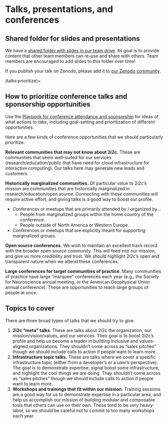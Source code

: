 # Talks, presentations, and conferences

## Shared folder for slides and presentations

We have a [shared folder with slides in our team drive](https://drive.google.com/drive/folders/1unn_3l2wMKuwlhSPqK1xcUu6kmqwoXun?usp=share_link).
Its goal is to provide content that other team members can re-use and share with others.
Team members are encouraged to add slides to this folder over time!

If you publish your talk on Zenodo, please add it to [our Zenodo community](publishing:zenodo).

(talks:prioritize)=
## How to prioritize conference talks and sponsorship opportunities

Use the [Playbook for conference attendance and sponsorship](https://docs.google.com/document/d/1jynjVxVPgRlS5_cbI_B6sKMTsZG58dsO9b6RyUaNQnA/edit?tab=t.0) for ideas of what actions to take, including goal-setting and prioritization of different opportunities. 

Here are a few kinds of conference opportunities that we should particularly prioritize.

**Relevant communities that may not know about 2i2c.** These are communities that seem well-suited for our services (research/education/public that have need for cloud infrastructure for interactive computing). Our talks here may generate new leads and customers.

**Historically marginalized communities.** Of particular value to 2i2c’s mission are communities that are historically marginalized in research/education/open source. Connecting with these communities will require active effort, and giving talks is a good way to boost our profile.

- Conferences or meetups that are primarily attended by / organized by…
  - People from marginalized groups within the home country of the conference.
  - People outside of North America or Western Europe.
- Conferences or meetups that are explicitly meant for _supporting_ marginalized groups.

**Open source conferences.** We wish to maintain an excellent track record with the broader open source community. This will feed into our mission, and give us more credibility and trust. We should highlight 2i2c’s open and transparent nature when we attend these conferences.

**Large conferences for target communities of practice**. Many communities of practice have large “marquee” conferences each year (e.g., the Society for Neuroscience annual meeting, or the American Geophysical Union annual conference). These are opportunities to reach large groups of people at once.

## Topics to cover

There are three broad types of talks that we should try to give:

1. **2i2c “meta” talks**. These are talks about 2i2c the organization, our mission/vision/values, and our services. Their goal is to boost 2i2c’s profile and help us become a leader in building inclusive and values-aligned organizations. They shouldn’t come across as “sales pitches” though we should include calls to action if people want to learn more.
2. **Infrastructure topic talks.** These are talks where we cover a specific infrastructure topic (either from a developer’s or a user’s perspective). The goal is to demonstrate expertise, signal boost some infrastructure, and highlight the cool things we are doing. They shouldn’t come across as “sales pitches” though we should include calls to action if people want to learn more.
3. **Workshops and trainings that fit within our mission**. Training sessions are a good way for us to demonstrate expertise in a particular area, and help us accomplish our mission of building modular and composable tools that others can use on their own. These tend to be very heavy-labor, so we should be careful not to commit to too many workshops each year.
